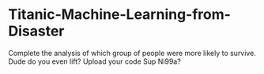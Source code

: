 # Titanic-Machine-Learning-from-Disaster
 Complete the analysis of which group of people were more likely to survive.
Dude do you even lift? Upload your code 
Sup Ni99a?
